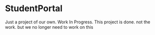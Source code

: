 # StudentPortal
Just a project of our own.
Work In Progress.
This project is done. not the work. but we no longer need to work on this